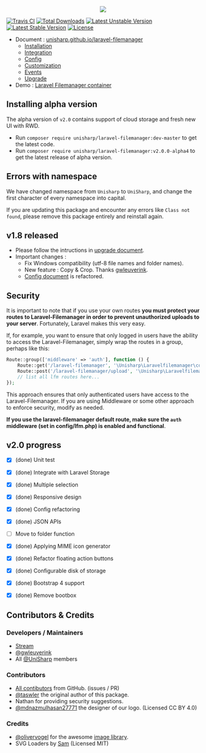 <p align="center"><img src="https://unisharp.github.io/laravel-filemanager/images/logo_type_1.png"></p>

[![Travis CI](https://img.shields.io/travis/UniSharp/laravel-filemanager.svg)](https://travis-ci.org/UniSharp/laravel-filemanager)
[![Total Downloads](https://poser.pugx.org/unisharp/laravel-filemanager/downloads)](https://packagist.org/packages/unisharp/laravel-filemanager)
[![Latest Unstable Version](https://img.shields.io/badge/unstable-v2.0.0--alpha4-orange.svg)](https://packagist.org/packages/unisharp/laravel-filemanager)
[![Latest Stable Version](https://poser.pugx.org/unisharp/laravel-filemanager/v/stable)](https://packagist.org/packages/unisharp/laravel-filemanager)
[![License](https://poser.pugx.org/unisharp/laravel-filemanager/license)](https://packagist.org/packages/unisharp/laravel-filemanager)

 * Document : [unisharp.github.io/laravel-filemanager](http://unisharp.github.io/laravel-filemanager/)
   * [Installation](http://unisharp.github.io/laravel-filemanager/installation)
   * [Integration](http://unisharp.github.io/laravel-filemanager/integration)
   * [Config](http://unisharp.github.io/laravel-filemanager/config)
   * [Customization](http://unisharp.github.io/laravel-filemanager/customization)
   * [Events](http://unisharp.github.io/laravel-filemanager/events)
   * [Upgrade](http://unisharp.github.io/laravel-filemanager/upgrade)
 * Demo : [Laravel Filemanager container](https://github.com/UniSharp/laravel-filemanager-example-5.3)

## Installing alpha version
The alpha version of `v2.0` contains support of cloud storage and fresh new UI with RWD.

 * Run `composer require unisharp/laravel-filemanager:dev-master` to get the latest code.
 * Run `composer require unisharp/laravel-filemanager:v2.0.0-alpha4` to get the latest release of alpha version.

## Errors with namespace
We have changed namespace from `Unisharp` to `UniSharp`, and change the first character of every namespace into capital.

If you are updating this package and encounter any errors like `Class not found`, please remove this package entirely and reinstall again.

## v1.8 released
 * Please follow the intructions in [upgrade document](https://unisharp.github.io/laravel-filemanager/upgrade).
 * Important changes :
   * Fix Windows compatibility (utf-8 file names and folder names).
   * New feature : Copy & Crop. Thanks [gwleuverink](https://github.com/gwleuverink).
   * [Config document](https://unisharp.github.io/laravel-filemanager/config) is refactored.

## Security

It is important to note that if you use your own routes **you must protect your routes to Laravel-Filemanager in order to prevent unauthorized uploads to your server**. Fortunately, Laravel makes this very easy.

If, for example, you want to ensure that only logged in users have the ability to access the Laravel-Filemanager, simply wrap the routes in a group, perhaps like this:

```php
Route::group(['middleware' => 'auth'], function () {
    Route::get('/laravel-filemanager', '\Unisharp\Laravelfilemanager\controllers\LfmController@show');
    Route::post('/laravel-filemanager/upload', '\Unisharp\Laravelfilemanager\controllers\UploadController@upload');
    // list all lfm routes here...
});
```

This approach ensures that only authenticated users have access to the Laravel-Filemanager. If you are using Middleware or some other approach to enforce security, modify as needed.

**If you use the laravel-filemanager default route, make sure the `auth` middleware (set in config/lfm.php) is enabled and functional**.

## v2.0 progress
* [x] (done) Unit test
* [x] (done) Integrate with Laravel Storage
* [x] (done) Multiple selection
* [x] (done) Responsive design
* [x] (done) Config refactoring
* [x] (done) JSON APIs
* [ ] Move to folder function
* [x] (done) Applying MIME icon generator
* [x] (done) Refactor floating action buttons
* [x] (done) Configurable disk of storage
* [x] (done) Bootstrap 4 support
* [x] (done) Remove bootbox


## Contributors & Credits

### Developers / Maintainers

 * [Stream](https://github.com/g0110280)
 * [@gwleuverink](https://github.com/gwleuverink)
 * All [@UniSharp](https://github.com/UniSharp) members

### Contributors

 * [All contibutors](https://github.com/UniSharp/laravel-filemanager/graphs/contributors) from GitHub. (issues / PR)
 * [@taswler](https://github.com/tsawler) the original author of this package.
 * Nathan for providing security suggestions.
 * [@mdnazmulhasan27771](https://github.com/mdnazmulhasan27771) the designer of our logo. (Licensed CC BY 4.0)

### Credits

 * [@olivervogel](https://github.com/olivervogel) for the awesome [image library](https://github.com/Intervention/image).
 * SVG Loaders by [Sam](http://samherbert.net/svg-loaders/) (Licensed MIT)

